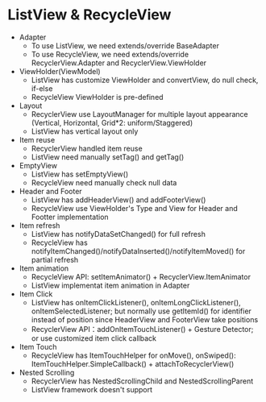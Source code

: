 # ListView & RecycleView

- Adapter
    - To use ListView, we need extends/override BaseAdapter
    - To use RecycleView, we need extends/override RecyclerView.Adapter and RecyclerView.ViewHolder
- ViewHolder(ViewModel)
    - ListView has customize ViewHolder and convertView, do null check, if-else
    - RecycleView ViewHolder is pre-defined
- Layout
    - RecyclerView use LayoutManager for multiple layout appearance (Vertical, Horizontal, Grid*2: uniform/Staggered)
    - ListView has vertical layout only
- Item reuse
    - RecyclerView handled item reuse
    - ListView need manually setTag() and getTag()
- EmptyView
    - ListView has setEmptyView()
    - RecycleView need manually check null data
- Header and Footer
    - ListView has addHeaderView() and addFooterView()
    - RecycleView use ViewHolder's Type and View for Header and Footter implementation
- Item refresh
    - ListView has notifyDataSetChanged() for full refresh
    - RecycleView has notifyItemChanged()/notifyDataInserted()/notifyItemMoved() for partial refresh
- Item animation
    - RecycleView API: setItemAnimator() + RecyclerView.ItemAnimator
    - ListView implementat item animation in Adapter
- Item Click
    - ListView has onItemClickListener(), onItemLongClickListener(), onItemSelectedListener; but normally use getItemId() for identifier instead of position since HeaderView and FooterView take positions
    - RecyclerView API：addOnItemTouchListener() + Gesture Detector; or use customized item click callback
- Item Touch
    -  RecycleView has ItemTouchHelper for onMove(), onSwiped(): ItemTouchHelper.SimpleCallback() + attachToRecyclerView()
- Nested Scrolling
    - RecyclerView has NestedScrollingChild and NestedScrollingParent
    - ListView framework doesn't support